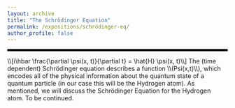 ```yaml
---
layout: archive
title: "The Schrödinger Equation"
permalink: /expositions/schrödinger-eq/
author_profile: false
---
```

<hr style="border: 2px solid black;">
\\[i\hbar \frac{\partial \psi(x, t)}{\partial t} = \hat{H} \psi(x, t)\\]
The (time dependent) Schrödinger equation describes a function \\(Psi(x,t)\\), which encodes all of the physical information about the quantum state of a quantum particle (in our case this will be the Hydrogen atom). As mentioned, we will discuss the Schrödinger Equation for the Hydrogen atom. To be continued.
